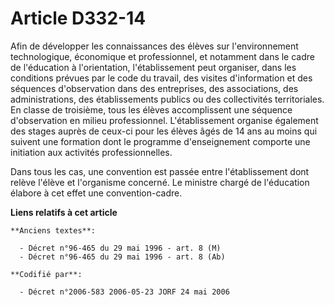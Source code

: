 # Article D332-14

Afin de développer les connaissances des élèves sur l'environnement technologique, économique et professionnel, et notamment
dans le cadre de l'éducation à l'orientation, l'établissement peut organiser, dans les conditions prévues par le code du
travail, des visites d'information et des séquences d'observation dans des entreprises, des associations, des
administrations, des établissements publics ou des collectivités territoriales. En classe de troisième, tous les élèves
accomplissent une séquence d'observation en milieu professionnel. L'établissement organise également des stages auprès de
ceux-ci pour les élèves âgés de 14 ans au moins qui suivent une formation dont le programme d'enseignement comporte une
initiation aux activités professionnelles.

Dans tous les cas, une convention est passée entre l'établissement dont relève l'élève et l'organisme concerné. Le ministre
chargé de l'éducation élabore à cet effet une convention-cadre.

**Liens relatifs à cet article**

	**Anciens textes**:

	  - Décret n°96-465 du 29 mai 1996 - art. 8 (M)
	  - Décret n°96-465 du 29 mai 1996 - art. 8 (Ab)

	**Codifié par**:

	  - Décret n°2006-583 2006-05-23 JORF 24 mai 2006
